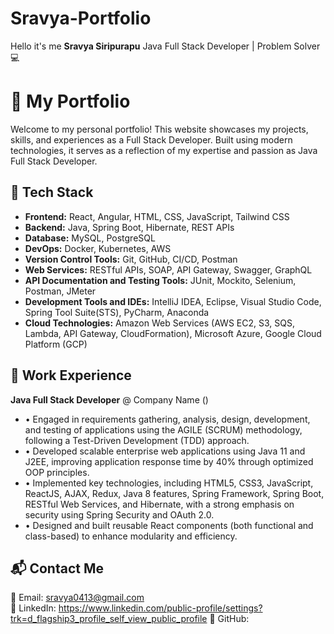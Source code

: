 # Sravya-Portfolio
Hello it's me **Sravya Siripurapu** Java Full Stack Developer | Problem Solver 💻
# 🌟 My Portfolio
Welcome to my personal portfolio! This website showcases my projects, skills, and experiences as a Full Stack Developer. Built using modern technologies, it serves as a reflection of my expertise and passion as Java Full Stack Developer.
## 🚀 Tech Stack

- **Frontend:** React, Angular, HTML, CSS, JavaScript, Tailwind CSS  
- **Backend:** Java, Spring Boot, Hibernate, REST APIs  
- **Database:** MySQL, PostgreSQL  
- **DevOps:** Docker, Kubernetes, AWS  
- **Version Control Tools:** Git, GitHub, CI/CD, Postman  
- **Web Services:** RESTful APIs, SOAP, API Gateway, Swagger, GraphQL
- **API Documentation and Testing Tools:** JUnit, Mockito, Selenium, Postman, JMeter
- **Development Tools and IDEs:** IntelliJ IDEA, Eclipse, Visual Studio Code, Spring Tool Suite(STS), PyCharm, Anaconda
- **Cloud Technologies:** Amazon Web Services (AWS EC2, S3, SQS, Lambda, API Gateway, CloudFormation), Microsoft Azure, Google Cloud Platform (GCP)

## 💼 Work Experience
**Java Full Stack Developer** @ Company Name ()
- •	Engaged in requirements gathering, analysis, design, development, and testing of applications using the AGILE (SCRUM) methodology, following a Test-Driven Development (TDD) approach.
- •	Developed scalable enterprise web applications using Java 11 and J2EE, improving application response time by 40% through optimized OOP principles.
- •	Implemented key technologies, including HTML5, CSS3, JavaScript, ReactJS, AJAX, Redux, Java 8 features, Spring Framework, Spring Boot, RESTful Web Services, and Hibernate, with a strong emphasis on security using Spring Security and OAuth 2.0.
- •	Designed and built reusable React components (both functional and class-based) to enhance modularity and efficiency.


## 📬 Contact Me

📧 Email: sravya0413@gmail.com  
🔗 LinkedIn: https://www.linkedin.com/public-profile/settings?trk=d_flagship3_profile_self_view_public_profile 
🐙 GitHub:   


